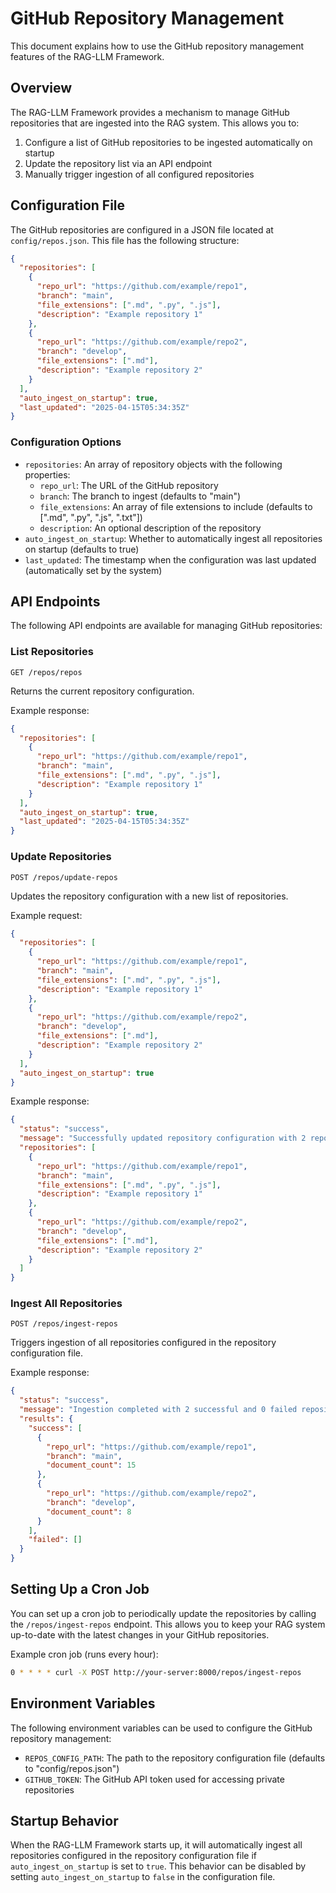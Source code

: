 # GitHub Repository Management

This document explains how to use the GitHub repository management features of the RAG-LLM Framework.

## Overview

The RAG-LLM Framework provides a mechanism to manage GitHub repositories that are ingested into the RAG system. This allows you to:

1. Configure a list of GitHub repositories to be ingested automatically on startup
2. Update the repository list via an API endpoint
3. Manually trigger ingestion of all configured repositories

## Configuration File

The GitHub repositories are configured in a JSON file located at `config/repos.json`. This file has the following structure:

```json
{
  "repositories": [
    {
      "repo_url": "https://github.com/example/repo1",
      "branch": "main",
      "file_extensions": [".md", ".py", ".js"],
      "description": "Example repository 1"
    },
    {
      "repo_url": "https://github.com/example/repo2",
      "branch": "develop",
      "file_extensions": [".md"],
      "description": "Example repository 2"
    }
  ],
  "auto_ingest_on_startup": true,
  "last_updated": "2025-04-15T05:34:35Z"
}
```

### Configuration Options

- `repositories`: An array of repository objects with the following properties:
  - `repo_url`: The URL of the GitHub repository
  - `branch`: The branch to ingest (defaults to "main")
  - `file_extensions`: An array of file extensions to include (defaults to [".md", ".py", ".js", ".txt"])
  - `description`: An optional description of the repository
- `auto_ingest_on_startup`: Whether to automatically ingest all repositories on startup (defaults to true)
- `last_updated`: The timestamp when the configuration was last updated (automatically set by the system)

## API Endpoints

The following API endpoints are available for managing GitHub repositories:

### List Repositories

```
GET /repos/repos
```

Returns the current repository configuration.

Example response:

```json
{
  "repositories": [
    {
      "repo_url": "https://github.com/example/repo1",
      "branch": "main",
      "file_extensions": [".md", ".py", ".js"],
      "description": "Example repository 1"
    }
  ],
  "auto_ingest_on_startup": true,
  "last_updated": "2025-04-15T05:34:35Z"
}
```

### Update Repositories

```
POST /repos/update-repos
```

Updates the repository configuration with a new list of repositories.

Example request:

```json
{
  "repositories": [
    {
      "repo_url": "https://github.com/example/repo1",
      "branch": "main",
      "file_extensions": [".md", ".py", ".js"],
      "description": "Example repository 1"
    },
    {
      "repo_url": "https://github.com/example/repo2",
      "branch": "develop",
      "file_extensions": [".md"],
      "description": "Example repository 2"
    }
  ],
  "auto_ingest_on_startup": true
}
```

Example response:

```json
{
  "status": "success",
  "message": "Successfully updated repository configuration with 2 repositories",
  "repositories": [
    {
      "repo_url": "https://github.com/example/repo1",
      "branch": "main",
      "file_extensions": [".md", ".py", ".js"],
      "description": "Example repository 1"
    },
    {
      "repo_url": "https://github.com/example/repo2",
      "branch": "develop",
      "file_extensions": [".md"],
      "description": "Example repository 2"
    }
  ]
}
```

### Ingest All Repositories

```
POST /repos/ingest-repos
```

Triggers ingestion of all repositories configured in the repository configuration file.

Example response:

```json
{
  "status": "success",
  "message": "Ingestion completed with 2 successful and 0 failed repositories",
  "results": {
    "success": [
      {
        "repo_url": "https://github.com/example/repo1",
        "branch": "main",
        "document_count": 15
      },
      {
        "repo_url": "https://github.com/example/repo2",
        "branch": "develop",
        "document_count": 8
      }
    ],
    "failed": []
  }
}
```

## Setting Up a Cron Job

You can set up a cron job to periodically update the repositories by calling the `/repos/ingest-repos` endpoint. This allows you to keep your RAG system up-to-date with the latest changes in your GitHub repositories.

Example cron job (runs every hour):

```bash
0 * * * * curl -X POST http://your-server:8000/repos/ingest-repos
```

## Environment Variables

The following environment variables can be used to configure the GitHub repository management:

- `REPOS_CONFIG_PATH`: The path to the repository configuration file (defaults to "config/repos.json")
- `GITHUB_TOKEN`: The GitHub API token used for accessing private repositories

## Startup Behavior

When the RAG-LLM Framework starts up, it will automatically ingest all repositories configured in the repository configuration file if `auto_ingest_on_startup` is set to `true`. This behavior can be disabled by setting `auto_ingest_on_startup` to `false` in the configuration file.
